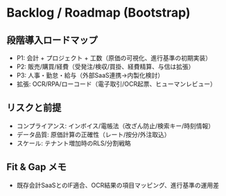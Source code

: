 # Backlog / Roadmap (Bootstrap)

## 段階導入ロードマップ
- P1: 会計 + プロジェクト + 工数（原価の可視化、進行基準の初期実装）
- P2: 販売/購買/経費（受発注/検収/買掛、経費精算、与信は拡張）
- P3: 人事・勤怠・給与（外部SaaS連携→内製化検討）
- 拡張: OCR/RPA/ローコード（電子取引/OCR起票、ヒューマンレビュー）

## リスクと前提
- コンプライアンス: インボイス/電帳法（改ざん防止/検索キー/時刻情報）
- データ品質: 原価計算の正確性（レート/按分/外注取込）
- スケール: テナント増加時のRLS/分割戦略

## Fit & Gap メモ
- 既存会計SaaSとのIF適合、OCR結果の項目マッピング、進行基準の運用差

